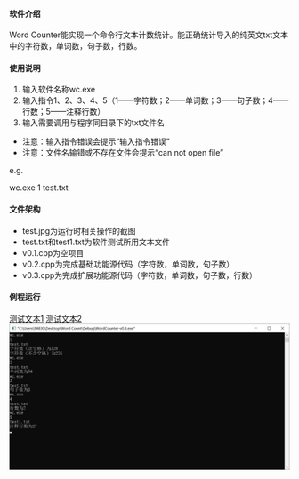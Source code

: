 #### 软件介绍
Word Counter能实现一个命令行文本计数统计。能正确统计导入的纯英文txt文本中的字符数，单词数，句子数，行数。

#### 使用说明
1. 输入软件名称wc.exe 
2. 输入指令1、2、3、4、5（1——字符数；2——单词数；3——句子数；4——行数；5——注释行数） 
3. 输入需要调用与程序同目录下的txt文件名 
* 注意：输入指令错误会提示“输入指令错误”
* 注意：文件名输错或不存在文件会提示“can not open file”

e.g.

wc.exe
1
test.txt

#### 文件架构
* test.jpg为运行时相关操作的截图
* test.txt和test1.txt为软件测试所用文本文件
* v0.1.cpp为空项目
* v0.2.cpp为完成基础功能源代码（字符数，单词数，句子数） 
* v0.3.cpp为完成扩展功能源代码（字符数，单词数，句子数，行数） 

#### 例程运行
[测试文本1](https://github.com/Z-hy-ctrl/WC/blob/main/test.txt)
[测试文本2](https://github.com/Z-hy-ctrl/WC/blob/main/test1.txt)
![Image text](https://github.com/Z-hy-ctrl/WC/blob/main/test.jpg)
